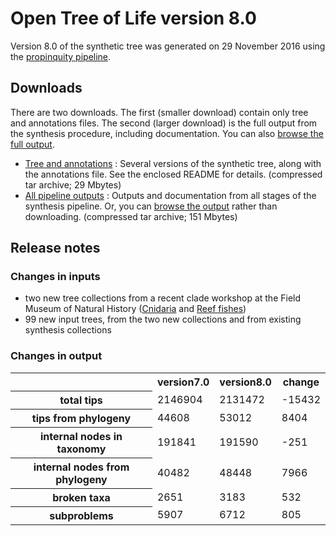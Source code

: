 # Open Tree of Life version 8.0

Version 8.0 of the synthetic tree was generated on 29 November 2016 using the [propinquity pipeline](https://github.com/OpenTreeOfLife/propinquity).

## Downloads
There are two downloads. The first (smaller download) contain only tree and annotations files. The second (larger download) is the full output from the synthesis procedure, including documentation. You can also [browse the full output](http://files.opentreeoflife.org/synthesis/opentree8.0/output/index.html).

* [Tree and annotations](http://files.opentreeoflife.org/synthesis/opentree8.0/opentree8.0_tree.tgz) : Several versions of the synthetic tree, along with the annotations file. See the enclosed README for details. (compressed tar archive; 29 Mbytes)
* [All pipeline outputs](http://files.opentreeoflife.org/synthesis/opentree8.0/opentree8.0_output.tgz) : Outputs and documentation from all stages of the synthesis pipeline. Or, you can [browse the output](http://files.opentreeoflife.org/synthesis/opentree8.0/output/index.html) rather than downloading. (compressed tar archive; 151 Mbytes)

## Release notes

### Changes in inputs

* two new tree collections from a recent clade workshop at the Field Museum of Natural History ([Cnidaria](https://tree.opentreeoflife.org/curator/collections/pcart/cnidaria) and [Reef fishes](https://tree.opentreeoflife.org/curator/collections/mwestneat/reef-fishes))
* 99 new input trees, from the two new collections and from existing synthesis collections

### Changes in output

<!--
Get this table by running compare_synthesis_outputs.py in propinquity bin
dir. Stats tables must use inline HTML, since web2py doesn't know how to render table markdown :-/
-->
<table class="table table-condensed">
<tr>
<th><!--statistic-->&nbsp;</th>
<th>version7.0</th>
<th>version8.0</th>
<th>change</th>
<tr>
    <th>total tips</th>
    <td>2146904</td>
    <td>2131472</td>
    <td>-15432</td>
</tr>
<tr>
   <th>tips from phylogeny</th>
   <td>44608</td>
   <td>53012</td>
   <td>8404</td>
</tr>
<tr>
   <th>internal nodes in taxonomy</th>
   <td>191841</td>
   <td>191590</td>
   <td>-251</td>
</tr>
<tr>
   <th>internal nodes from phylogeny</th>
   <td>40482</td>
   <td>48448</td>
   <td>7966</td>
</tr>
<tr>
   <th>broken taxa</th>
   <td>2651</td>
   <td>3183</td>
   <td>532</td>
</tr>
<tr>
   <th>subproblems</th>
   <td>5907</td>
   <td>6712</td>
   <td>805</td>
</tr>
</table>
